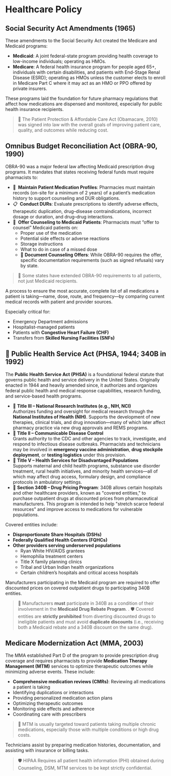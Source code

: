 # Healthcare Policy

## Social Security Act Amendments (1965)

These amendments to the Social Security Act created the Medicare and Medicaid programs:

- **Medicaid**: A joint federal-state program providing health coverage to low-income individuals; operating as HMOs.
- **Medicare**: A federal health insurance program for people aged 65+, individuals with certain disabilities, and patients with End-Stage Renal Disease (ESRD); operating as HMOs unless the customer elects to enroll in Medicare Part C where it may act as an HMO or PPO offered by private insurers.

These programs laid the foundation for future pharmacy regulations that affect how medications are dispensed and monitored, especially for public health insurance recipients.

> 🤯 The Patient Protection & Affordable Care Act (Obamacare, 2010) was signed into law with the overall goals of improving patient care, quality, and outcomes while reducing cost.

## Omnibus Budget Reconciliation Act (OBRA-90, 1990)

OBRA-90 was a major federal law affecting Medicaid prescription drug programs. It mandates that states receiving federal funds must require pharmacists to:

- 📄 **Maintain Patient Medication Profiles**: Pharmacies must maintain records (on-site for a minimum of 2 years) of a patient’s medication history to support counseling and DUR obligations.
- 📋 **Conduct DURs**: Evaluate prescriptions to identify adverse effects, therapeutic duplication, drug–disease contraindications, incorrect dosage or duration, and drug–drug interactions.
- 💬 **Offer Counseling to Medicaid Patients**: Pharmacists must “offer to counsel” Medicaid patients on:
  - Proper use of the medication
  - Potential side effects or adverse reactions
  - Storage instructions
  - What to do in case of a missed dose
  - 📁 **Document Counseling Offers**: While OBRA-90 requires the offer, specific documentation requirements (such as signed refusals) vary by state.

> 📍 Some states have extended OBRA-90 requirements to all patients, not just Medicaid recipients.

A process to ensure the most accurate, complete list of all medications a patient is taking—name, dose, route, and frequency—by comparing current medical records with patient and provider sources.  

Especially critical for:

- Emergency Department admissions
- Hospitalist-managed patients
- Patients with **Congestive Heart Failure (CHF)**
- Transfers from **Skilled Nursing Facilities (SNFs)**

## 🤯 Public Health Service Act (PHSA, 1944; 340B in 1992)

The **Public Health Service Act (PHSA)** is a foundational federal statute that governs public health and service delivery in the United States. Originally enacted in 1944 and heavily amended since, it authorizes and organizes federal public health and medical response capabilities, research funding, and service-based health programs.

- 🤯 **Title III – National Research Institutes (e.g., NIH, NCI)**  
  Authorizes funding and oversight for medical research through the **National Institutes of Health (NIH)**. Supports the development of new therapies, clinical trials, and drug innovation—many of which later affect pharmacy practice via new drug approvals and REMS programs.
- 🤯 **Title II – Communicable Disease Control**  
  Grants authority to the CDC and other agencies to track, investigate, and respond to infectious disease outbreaks. Pharmacists and technicians may be involved in **emergency vaccine administration**, **drug stockpile deployment**, or **testing logistics** under this provision.
- 🤯 **Title V – Health Services for Disadvantaged Populations**  
  Supports maternal and child health programs, substance use disorder treatment, rural health initiatives, and minority health services—all of which may affect drug access, formulary design, and compliance protocols in ambulatory settings.
- 📌 **Section 340B – Drug Pricing Program**: 340B allows certain hospitals and other healthcare providers, known as "covered entities," to purchase outpatient drugs at discounted prices from pharmaceutical manufacturers. This program is intended to help "stretch scarce federal resources" and improve access to medications for vulnerable populations.

Covered entities include:

- **Disproportionate Share Hospitals (DSHs)**
- **Federally Qualified Health Centers (FQHCs)**
- **Other providers serving underserved populations**
  - Ryan White HIV/AIDS grantees
  - Hemophilia treatment centers
  - Title X family planning clinics
  - Tribal and Urban Indian health organizations
  - Certain children’s hospitals and critical access hospitals

Manufacturers participating in the Medicaid program are required to offer discounted prices on covered outpatient drugs to participating 340B entities.

> 🦅 Manufacturers **must** participate in 340B as a condition of their involvement in the **Medicaid Drug Rebate Program**.
> .
> 🛡️ Covered entities are **strictly prohibited** from diverting discounted drugs to ineligible patients and must avoid **duplicate discounts** (i.e., receiving both a Medicaid rebate and a 340B discount on the same drug).

## Medicare Modernization Act (MMA, 2003)

The MMA established Part D of the program to provide prescription drug coverage and requires pharmacists to provide **Medication Therapy Management (MTM)** services to optimize therapeutic outcomes while minimizing adverse events. These include:

- **Comprehensive medication reviews (CMRs)**: Reviewing all medications a patient is taking
- Identifying duplications or interactions
- Providing personalized medication action plans
- Optimizing therapeutic outcomes
- Monitoring side effects and adherence
- Coordinating care with prescribers

> 📍 MTM is usually targeted toward patients taking multiple chronic medications, especially those with multiple conditions or high drug costs.

Technicians assist by preparing medication histories, documentation, and assisting with insurance or billing tasks.

> 🛡️ HIPAA Requires all patient health information (PHI) obtained during Counseling, DSM, MTM services to be kept strictly confidential.
